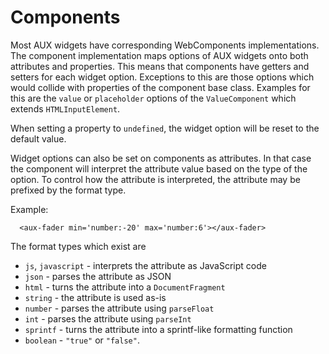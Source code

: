 # Components

Most AUX widgets have corresponding WebComponents implementations.
The component implementation maps options of AUX widgets onto both
attributes and properties. This means that components have getters and
setters for each widget option. Exceptions to this are those options
which would collide with properties of the component base class.
Examples for this are the `value` or `placeholder` options of the
`ValueComponent` which extends `HTMLInputElement`.

When setting a property to `undefined`, the widget option will be reset
to the default value.

Widget options can also be set on components as attributes. In that case
the component will interpret the attribute value based on the type of
the option. To control how the attribute is interpreted, the
attribute may be prefixed by the format type.

Example:
    
      <aux-fader min='number:-20' max='number:6'></aux-fader>

The format types which exist are

* `js`, `javascript` - interprets the attribute as JavaScript code
* `json` - parses the attribute as JSON
* `html` - turns the attribute into a `DocumentFragment`
* `string` - the attribute is used as-is
* `number` - parses the attribute using `parseFloat`
* `int` - parses the attribute using `parseInt`
* `sprintf` - turns the attribute into a sprintf-like formatting
  function
* `boolean` - `"true"` or `"false"`.
